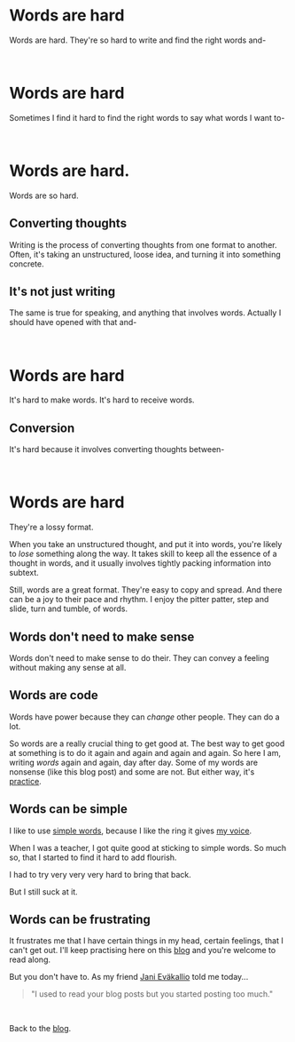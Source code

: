 # Words are hard

Words are hard. They're so hard to write and find the right words and-


<br>

# Words are hard

Sometimes I find it hard to find the right words to say what words I want to-

<br>

# Words are hard. 

Words are so hard. 

## Converting thoughts

Writing is the process of converting thoughts from one format to another. Often, it's taking an unstructured, loose idea, and turning it into something concrete. 

## It's not just writing

The same is true for speaking, and anything that involves words. Actually I should have opened with that and-

<br>

# Words are hard

It's hard to make words. It's hard to receive words.

## Conversion

It's hard because it involves converting thoughts between-

<br>

# Words are hard

They're a lossy format.

When you take an unstructured thought, and put it into words, you're likely to *lose* something along the way. It takes skill to keep all the essence of a thought in words, and it usually involves tightly packing information into subtext.

Still, words are a great format. They're easy to copy and spread. And there can be a joy to their pace and rhythm. I enjoy the pitter patter, step and slide, turn and tumble, of words.

## Words don't need to make sense

Words don't need to make sense to do their. They can convey a feeling without making any sense at all.

## Words are code

Words have power because they can *change* other people. They can do a lot.

So words are a really crucial thing to get good at. The best way to get good at something is to do it again and again and again and again. So here I am, writing *words* again and again, day after day. Some of my words are nonsense (like this blog post) and some are not. But either way, it's [practice](https://www.todepond.com/wikiblogarden/art/never-stop-writing/).

## Words can be simple

I like to use [simple words](https://www.todepond.com/wikiblogarden/academia/style/two-beat), because I like the ring it gives [my voice](https://www.todepond.com/wikiblogarden/art/voice/finding/).

When I was a teacher, I got quite good at sticking to simple words. So much so, that I started to find it hard to add flourish.

I had to try very very very hard to bring that back.

But I still suck at it. 

## Words can be frustrating

It frustrates me that I have certain things in my head, certain feelings, that I can't get out. I'll keep practising here on this [blog](/feed) and you're welcome to read along. 

But you don't have to. As my friend [Jani Eväkallio](https://jevakallio.dev/) told me today...

> "I used to read your blog posts but you started posting too much."

<br>

Back to the [blog](/feed).
